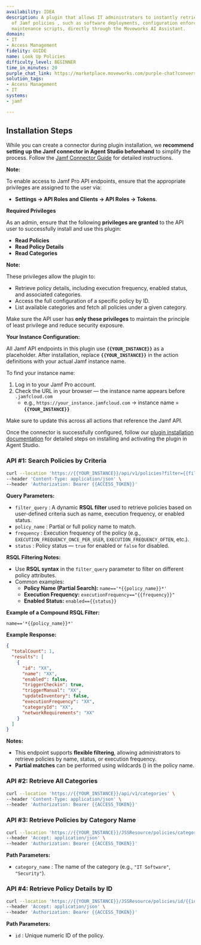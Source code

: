 ```yaml
---
availability: IDEA
description: A plugin that allows IT administrators to instantly retrieve details
  of Jamf policies , such as software deployments, configuration enforcements, or
  maintenance scripts, directly through the Moveworks AI Assistant.
domain:
- IT
- Access Management
fidelity: GUIDE
name: Look Up Policies
difficulty_level: BEGINNER
time_in_minutes: 20
purple_chat_link: https://marketplace.moveworks.com/purple-chat?conversation=%7B%22messages%22%3A%5B%7B%22role%22%3A%22user%22%2C%22parts%22%3A%5B%7B%22richText%22%3A%22list+policies%22%7D%5D%7D%2C%7B%22role%22%3A%22assistant%22%2C%22parts%22%3A%5B%7B%22reasoningSteps%22%3A%5B%7B%22status%22%3A%22success%22%2C%22richText%22%3A%22Validating+user%27s+Jamf+administrator+permissions.%22%7D%2C%7B%22status%22%3A%22pending%22%2C%22richText%22%3A%22Identifying+missing+parameters.%22%7D%5D%7D%2C%7B%22richText%22%3A%22%3Cp%3EPlease+provide+a+policy+name+or+keyword+to+search+for.+Alternatively%2C+do+you+want+to+search+by+a+policy+type%3F+%28ex%3A+software+installation%2C+configuration+policies%29%3C%2Fp%3E%22%7D%5D%7D%2C%7B%22role%22%3A%22user%22%2C%22parts%22%3A%5B%7B%22richText%22%3A%22configuration+policy%22%7D%5D%7D%2C%7B%22role%22%3A%22assistant%22%2C%22parts%22%3A%5B%7B%22reasoningSteps%22%3A%5B%7B%22status%22%3A%22success%22%2C%22richText%22%3A%22Searching+Jamf+for+policies+with+%27configuration%27+in+their+name+or+description.%22%7D%5D%7D%2C%7B%22richText%22%3A%22%3Cp+xmlns%3D%5C%22http%3A%2F%2Fwww.w3.org%2F1999%2Fxhtml%5C%22%3EI+found+multiple+policies+related+to+%27configuration%27%3A+%3C%2Fp%3E%3Cp+xmlns%3D%5C%22http%3A%2F%2Fwww.w3.org%2F1999%2Fxhtml%5C%22%3E1.+%3Cb%3EmacOS+Configuration+Baseline%3C%2Fb%3E+%3C%2Fp%3E%3Cp+xmlns%3D%5C%22http%3A%2F%2Fwww.w3.org%2F1999%2Fxhtml%5C%22%3E2.+%3Cb%3EWi-Fi+Network+Configuration%3C%2Fb%3E+%3C%2Fp%3E%3Cp+xmlns%3D%5C%22http%3A%2F%2Fwww.w3.org%2F1999%2Fxhtml%5C%22%3E3.+%3Cb%3EVPN+Configuration+Profile+Update%3C%2Fb%3E+%3C%2Fp%3E%3Cp+xmlns%3D%5C%22http%3A%2F%2Fwww.w3.org%2F1999%2Fxhtml%5C%22%3E%3C%2Fp%3E%3Cp+xmlns%3D%5C%22http%3A%2F%2Fwww.w3.org%2F1999%2Fxhtml%5C%22%3EWhich+one+would+you+like+to+view+details+for%3F%3C%2Fp%3E%22%7D%5D%7D%2C%7B%22role%22%3A%22user%22%2C%22parts%22%3A%5B%7B%22richText%22%3A%22macOS+Configuration+Baseline%22%7D%5D%7D%2C%7B%22role%22%3A%22assistant%22%2C%22parts%22%3A%5B%7B%22reasoningSteps%22%3A%5B%7B%22status%22%3A%22success%22%2C%22richText%22%3A%22Retrieving+detailed+information+for+the+%27macOS+Configuration+Baseline%27+policy+from+Jamf.%22%7D%5D%7D%2C%7B%22richText%22%3A%22Here+are+the+details+for+the+%3Cb+xmlns%3D%5C%22http%3A%2F%2Fwww.w3.org%2F1999%2Fxhtml%5C%22%3EmacOS+Configuration+Baseline%3C%2Fb%3E+policy%3A%3Cul+xmlns%3D%5C%22http%3A%2F%2Fwww.w3.org%2F1999%2Fxhtml%5C%22%3E%3Cli%3E%3Cb%3EPolicy+Name%3C%2Fb%3E%3A+macOS+Configuration+Baseline%3C%2Fli%3E%3Cli%3E%3Cb%3EPolicy+ID%3C%2Fb%3E%3A+101%3C%2Fli%3E%3Cli%3E%3Cb%3EStatus%3C%2Fb%3E%3A+Enabled%3C%2Fli%3E%3Cli%3E%3Cb%3ETrigger+Type%3C%2Fb%3E%3A+Recurring+Check-In%3C%2Fli%3E%3Cli%3E%3Cb%3EExecution+Frequency%3C%2Fb%3E%3A+Once+every+24+hours%3C%2Fli%3E%3Cli%3E%3Cb%3EScope%3C%2Fb%3E%3A+All+macOS+Devices+%28Smart+Group%29%3C%2Fli%3E%3Cli%3E%3Cb%3ELast+Execution+Time%3C%2Fb%3E%3A+2024-07-29+09%3A30+AM%3C%2Fli%3E%3Cli%3E%3Cb%3EAssociated+Scripts+or+Packages%3C%2Fb%3E%3A+Baseline+Security+Script%2C+User+Profile+Preferences.pkg%3C%2Fli%3E%3C%2Ful%3E%22%7D%2C%7B%22citations%22%3A%5B%7B%22connectorName%22%3A%22jamf%22%2C%22citationTitle%22%3A%22macOS+Configuration+Baseline%22%7D%5D%7D%5D%7D%5D%7D
solution_tags:
- Access Management
- IT
systems:
- jamf

---
```


## **Installation Steps**

While you can create a connector during plugin installation, we **recommend setting up the Jamf connector in Agent Studio beforehand** to simplify the process. Follow the [Jamf Connector Guide](https://marketplace.moveworks.com/connectors/jamf?hist=home#how-to-implement) for detailed instructions.

**Note:** 

To enable access to Jamf Pro API endpoints, ensure that the appropriate privileges are assigned to the user via:

- **Settings → API Roles and Clients → API Roles → Tokens**.

**Required Privileges**

As an admin, ensure that the following **privileges are granted** to the API user to successfully install and use this plugin:

- **Read Policies**
- **Read Policy Details**
- **Read Categories**

**Note:**

These privileges allow the plugin to:

- Retrieve policy details, including execution frequency, enabled status, and associated categories.
- Access the full configuration of a specific policy by ID.
- List available categories and fetch all policies under a given category.

Make sure the API user has **only these privileges** to maintain the principle of least privilege and reduce security exposure.

**Your Instance Configuration:**

All Jamf API endpoints in this plugin use **`{{YOUR_INSTANCE}}`** as a placeholder. After installation, replace **`{{YOUR_INSTANCE}}`** in the action definitions with your actual Jamf instance name.

To find your instance name:

1. Log in to your Jamf Pro account.
2. Check the URL in your browser — the instance name appears before `.jamfcloud.com`
    - e.g., `https://your_instance.jamfcloud.com` → instance name = **`{{YOUR_INSTANCE}}`**

Make sure to update this across all actions that reference the Jamf API.

Once the connector is successfully configured, follow our [plugin installation documentation](https://help.moveworks.com/docs/ai-agent-marketplace-installation) for detailed steps on installing and activating the plugin in Agent Studio.

### **API #1: Search Policies by Criteria**

```bash
curl --location 'https://{{YOUR_INSTANCE}}/api/v1/policies?filter={{filter_query}}' \
--header 'Content-Type: application/json' \
--header 'Authorization: Bearer {{ACCESS_TOKEN}}'
```

**Query Parameters:**

- `filter_query` : A dynamic **RSQL filter** used to retrieve policies based on user-defined criteria such as name, execution frequency, or enabled status.
- `policy_name` : Partial or full policy name to match.
- `frequency` : Execution frequency of the policy (e.g., `EXECUTION_FREQUENCY_ONCE_PER_USER`, `EXECUTION_FREQUENCY_OFTEN`, etc.).
- `status` : Policy status — `true` for enabled or `false` for disabled.

**RSQL Filtering Notes:**

- Use **RSQL syntax** in the `filter_query` parameter to filter on different policy attributes.
- Common examples:
    - **Policy Name (Partial Search):** `name=='*{{policy_name}}*'`
    - **Execution Frequency:** `executionFrequency=="{{frequency}}"`
    - **Enabled Status:** `enabled=={{status}}`

**Example of a Compound RSQL Filter:**

```
name=='*{{policy_name}}*'
```

**Example Response:**

```json
{
  "totalCount": 1,
  "results": [
    {
      "id": "XX",
      "name": "XX",
      "enabled": false,
      "triggerCheckin": true,
      "triggerManual": "XX",
      "updateInventory": false,
      "executionFrequency": "XX",
      "categoryId": "XX",
      "networkRequirements": "XX"
    }
  ]
}

```

**Notes:**

- This endpoint supports **flexible filtering**, allowing administrators to retrieve policies by name, status, or execution frequency.
- **Partial matches** can be performed using wildcards () in the policy name.

### **API #2: Retrieve All Categories**

```bash
curl --location 'https://{{YOUR_INSTANCE}}/api/v1/categories' \
--header 'Content-Type: application/json' \
--header 'Authorization: Bearer {{ACCESS_TOKEN}}'
```

### **API #3: Retrieve Policies by Category Name**

```bash
curl --location 'https://{{YOUR_INSTANCE}}/JSSResource/policies/category/{{category_name}}' \
--header 'Accept: application/json' \
--header 'Authorization: Bearer {{ACCESS_TOKEN}}'
```

**Path Parameters:**

- `category_name` : The name of the category (e.g., `"IT Software"`, `"Security"`).

### **API #4: Retrieve Policy Details by ID**

```bash
curl --location 'https://{{YOUR_INSTANCE}}/JSSResource/policies/id/{{id}}' \
--header 'Accept: application/json' \
--header 'Authorization: Bearer {{ACCESS_TOKEN}}'
```

**Path Parameters:**

- `id` : Unique numeric ID of the policy.